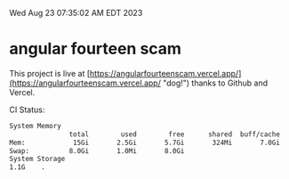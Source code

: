 Wed Aug 23 07:35:02 AM EDT 2023

# angular fourteen scam


This project is live at [https://angularfourteenscam.vercel.app/](https://angularfourteenscam.vercel.app/ "dog!") thanks to Github and Vercel.

CI Status: 

```bash
System Memory
               total        used        free      shared  buff/cache   available
Mem:            15Gi       2.5Gi       5.7Gi       324Mi       7.0Gi        12Gi
Swap:          8.0Gi       1.0Mi       8.0Gi
System Storage
1.1G	.
```
